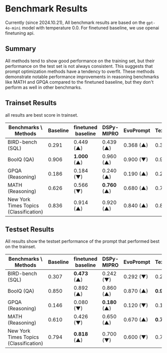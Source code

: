 # Benchmark Results

Currently (since 2024.10.21), All benchmark results are based on the `gpt-4o-mini` model with temperature 0.0.
For finetuned baseline, we use openai finetuning api.

## Summary

All methods tend to show good performance on the training set, but their performance on the test set is not always consistent. This suggests that prompt optimization methods have a tendency to overfit.
These methods demonstrate notable performance improvements in reasoning benchmarks like MATH and GPQA compared to the finetuned baseline, but they don't perform as well in other benchmarks.

## Trainset Results

all results are best score in trainset.

| Benchmarks \ Methods                   | Baseline | finetuned baseline | DSPy-MIPRO    | EvoPrompt | TextGradientTrainer | FewShotTrainer | ExpelTrainer | OptunaTrainer | TextGradEvoTrainer |
| -------------------------------------- | -------- | ------------------ | ------------- | --------- | ------------------- | -------------- | ------------ | ------------- | ------------------ |
| BIRD-bench (SQL)                       | 0.291    | 0.449 (▲)          | 0.439 (▲)     | 0.368 (▲) | 0.394 (▲)           | 0.357 (▲)      | -            | **0.490** (▲) |                    |
| BoolQ (QA)                             | 0.906    | **1.000** (▲)      | 0.960 (▲)     | 0.900 (▼) | 0.910 (▲)           | 0.947 (▲)      | -            | **1.000** (▲) |                    |
| GPQA (Reasoning)                       | 0.186    | 0.184 (▼)          | 0.240 (▲)     | 0.190 (▲) | 0.230 (▲)           | 0.105 (▼)      | -            | **0.280** (▲) |                    |
| MATH (Reasoning)                       | 0.626    | 0.566 (▼)          | **0.760** (▲) | 0.680 (▲) | 0.730 (▲)           | 0.681 (▲)      | -            | **0.760** (▲) |                    |
| New York Times Topics (Classification) | 0.836    | 0.914 (▲)          | 0.920 (▲)     | 0.840 (▲) | 0.860 (▲)           | 0.830 (▼)      | -            | **0.960** (▲) |                    |

## Testset Results

All results show the testset performance of the prompt that performed best on the trainset.

| Benchmarks \ Methods                   | Baseline | finetuned baseline | DSPy-MIPRO    | EvoPrompt | TextGradientTrainer | FewShotTrainer | ExpelTrainer | OptunaTrainer | TextGradEvoTrainer |
| -------------------------------------- | -------- | ------------------ | ------------- | --------- | ------------------- | -------------- | ------------ | ------------- | ------------------ |
| BIRD-bench (SQL)                       | 0.307    | **0.473** (▲)      | 0.242 (▼)     | 0.292 (▼) | 0.285 (▼)           | 0.083 (▼)      | -            | 0.294 (▼)     |                    |
| BoolQ (QA)                             | 0.850    | 0.892 (▲)          | 0.860 (▲)     | 0.870 (▲) | **0.920** (▲)       | 0.900 (▲)      | -            | 0.860 (▲)     |                    |
| GPQA (Reasoning)                       | 0.146    | 0.080 (▼)          | **0.180** (▲) | 0.120 (▼) | 0.140 (▼)           | 0.110 (▼)      | -            | 0.120 (▼)     |                    |
| MATH (Reasoning)                       | 0.610    | 0.426 (▼)          | 0.650 (▲)     | 0.670 (▲) | **0.720** (▲)       | 0.670 (▲)      | -            | **0.720** (▲) |                    |
| New York Times Topics (Classification) | 0.794    | **0.818** (▲)      | 0.700 (▼)     | 0.600 (▼) | 0.730 (▼)           | 0.770 (▼)      | -            | 0.710 (▼)     |                    |
